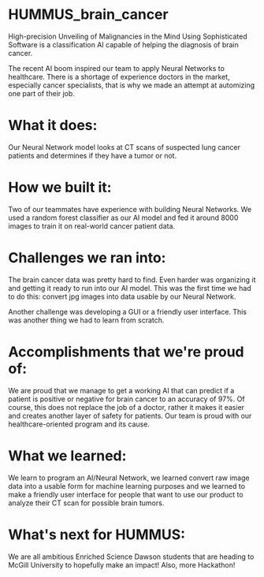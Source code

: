 # HUMMUS_brain_cancer
High-precision Unveiling of Malignancies in the Mind Using Sophisticated Software is a classification AI capable of helping the diagnosis of brain cancer.

The recent AI boom inspired our team to apply Neural Networks to healthcare. There is a shortage of experience doctors in the market, especially cancer specialists, that is why we made an attempt at automizing one part of their job.

# What it does:
Our Neural Network model looks at CT scans of suspected lung cancer patients and determines if they have a tumor or not.

# How we built it:
Two of our teammates have experience with building Neural Networks. We used a random forest classifier as our AI model and fed it around 8000 images to train it on real-world cancer patient data.

# Challenges we ran into:
The brain cancer data was pretty hard to find. Even harder was organizing it and getting it ready to run into our AI model. This was the first time we had to do this: convert jpg images into data usable by our Neural Network.

Another challenge was developing a GUI or a friendly user interface. This was another thing we had to learn from scratch.

# Accomplishments that we're proud of:
We are proud that we manage to get a working AI that can predict if a patient is positive or negative for brain cancer to an accuracy of 97%. Of course, this does not replace the job of a doctor, rather it makes it easier and creates another layer of safety for patients. Our team is proud with our healthcare-oriented program and its cause.

# What we learned:
We learn to program an AI/Neural Network, we learned convert raw image data into a usable form for machine learning purposes and we learned to make a friendly user interface for people that want to use our product to analyze their CT scan for possible brain tumors.

# What's next for HUMMUS:
We are all ambitious Enriched Science Dawson students that are heading to McGill University to hopefully make an impact! Also, more Hackathon!


